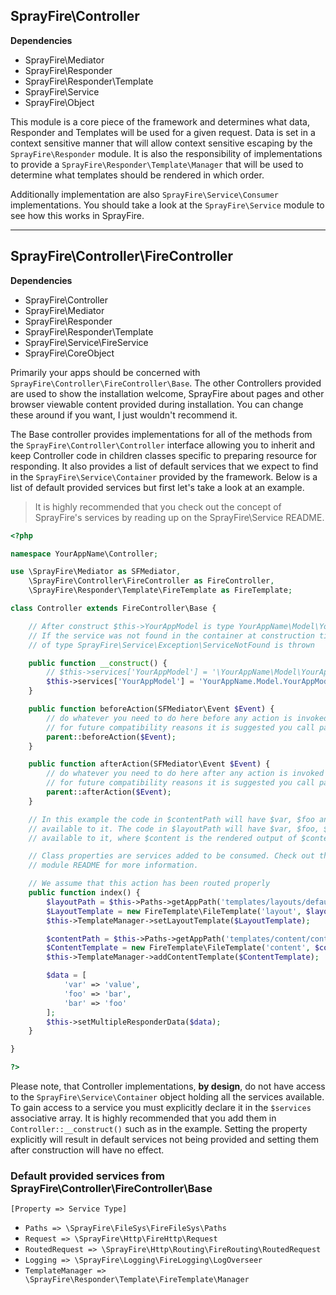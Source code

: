 ## SprayFire\Controller

**Dependencies**
- SprayFire\Mediator
- SprayFire\Responder
- SprayFire\Responder\Template
- SprayFire\Service
- SprayFire\Object

This module is a core piece of the framework and determines what data, Responder and Templates will be used for a given request. Data is set in a context sensitive manner that will allow context sensitive escaping by the `SprayFire\Responder` module. It is also the responsibility of implementations to provide a `SprayFire\Responder\Template\Manager` that will be used to determine what templates should be rendered in which order.

Additionally implementation are also `SprayFire\Service\Consumer` implementations. You should take a look at the `SprayFire\Service` module to see how this works in SprayFire.

---

## SprayFire\Controller\FireController

**Dependencies**
- SprayFire\Controller
- SprayFire\Mediator
- SprayFire\Responder
- SprayFire\Responder\Template
- SprayFire\Service\FireService
- SprayFire\CoreObject

Primarily your apps should be concerned with `SprayFire\Controller\FireController\Base`. The other Controllers provided are used to show the installation welcome, SprayFire about pages and other browser viewable content provided during installation. You can change these around if you want, I just wouldn't recommend it.

The Base controller provides implementations for all of the methods from the `SprayFire\Controller\Controller` interface allowing you to inherit and keep Controller code in children classes specific to preparing resource for responding. It also provides a list of default services that we expect to find in the `SprayFire\Service\Container` provided by the framework. Below is a list of default provided services but first let's take a look at an example.

> It is highly recommended that you check out the concept of SprayFire's services by reading up on the SprayFire\Service README.

```php
<?php

namespace YourAppName\Controller;

use \SprayFire\Mediator as SFMediator,
    \SprayFire\Controller\FireController as FireController,
    \SprayFire\Responder\Template\FireTemplate as FireTemplate;

class Controller extends FireController\Base {

    // After construct $this->YourAppModel is type YourAppName\Model\YourAppModel
    // If the service was not found in the container at construction time an exception
    // of type SprayFire\Service\Exception\ServiceNotFound is thrown

    public function __construct() {
        // $this->services['YourAppModel'] = '\YourAppName\Model\YourAppModel'; is equivalent
        $this->services['YourAppModel'] = 'YourAppName.Model.YourAppModel';
    }

    public function beforeAction(SFMediator\Event $Event) {
        // do whatever you need to do here before any action is invoked
        // for future compatibility reasons it is suggested you call parent::beforeAction($Event)
        parent::beforeAction($Event);
    }

    public function afterAction(SFMediator\Event $Event) {
        // do whatever you need to do here after any action is invoked
        // for future compatibility reasons it is suggested you call parent::afterAction($Event)
        parent::afterAction($Event);
    }

    // In this example the code in $contentPath will have $var, $foo and $bar
    // available to it. The code in $layoutPath will have $var, $foo, $bar and $content
    // available to it, where $content is the rendered output of $contentPath.

    // Class properties are services added to be consumed. Check out the Service
    // module README for more information.

    // We assume that this action has been routed properly
    public function index() {
        $layoutPath = $this->Paths->getAppPath('templates/layouts/default.php');
        $LayoutTemplate = new FireTemplate\FileTemplate('layout', $layoutPath);
        $this->TemplateManager->setLayoutTemplate($LayoutTemplate);

        $contentPath = $this->Paths->getAppPath('templates/content/controller_action.php');
        $ContentTemplate = new FireTemplate\FileTemplate('content', $contentPath);
        $this->TemplateManager->addContentTemplate($ContentTemplate);

        $data = [
            'var' => 'value',
            'foo' => 'bar',
            'bar' => 'foo'
        ];
        $this->setMultipleResponderData($data);
    }

}

?>
```

Please note, that Controller implementations, **by design**, do not have access to the `SprayFire\Service\Container` object holding all the services available. To gain access to a service you must explicitly declare it in the `$services` associative array. It is highly recommended that you add them in `Controller::__construct()` such as in the example. Setting the property explicitly will result in default services not being provided and setting them after construction will have no effect.

### Default provided services from SprayFire\Controller\FireController\Base

`[Property => Service Type]`

- `Paths => \SprayFire\FileSys\FireFileSys\Paths`
- `Request => \SprayFire\Http\FireHttp\Request`
- `RoutedRequest => \SprayFire\Http\Routing\FireRouting\RoutedRequest`
- `Logging => \SprayFire\Logging\FireLogging\LogOverseer`
- `TemplateManager => \SprayFire\Responder\Template\FireTemplate\Manager`
